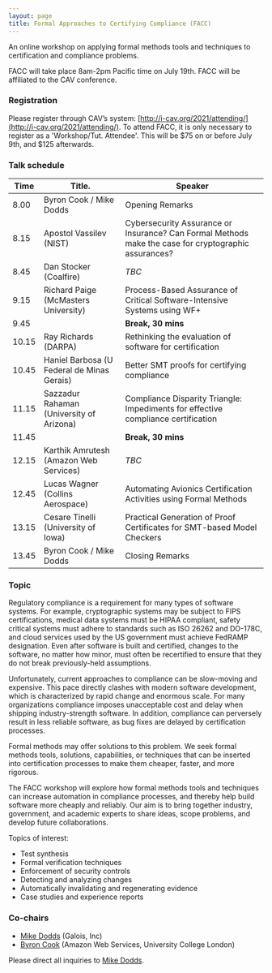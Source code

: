 ```yaml
---
layout: page
title: Formal Approaches to Certifying Compliance (FACC)
---
```


An online workshop on applying formal methods tools and techniques to certification and compliance problems. 

FACC will take place 8am-2pm Pacific time on July 19th. FACC will be affiliated to the CAV conference. 

### Registration 

Please register through CAV’s system: [http://i-cav.org/2021/attending/](http://i-cav.org/2021/attending/). To attend FACC, it is only necessary to register as a 'Workshop/Tut. Attendee'. This will be $75 on or before July 9th, and $125 afterwards. 

### Talk schedule

| Time  | Title.                                    | Speaker | 
| ---   | ---                                       | --- |
| 8.00  | Byron Cook / Mike Dodds                   | Opening Remarks | 
| 8.15  | Apostol Vassilev (NIST)                   | Cybersecurity Assurance or Insurance? Can Formal Methods make the case for cryptographic assurances? | 
| 8.45  | Dan Stocker (Coalfire)                    | *TBC* | 
| 9.15  | Richard Paige (McMasters University)      | Process-Based Assurance of Critical Software-Intensive Systems using WF+ | 
| 9.45  |                                           | **Break, 30 mins** | 
| 10.15 | Ray Richards (DARPA)                      | Rethinking the evaluation of software for certification | 
| 10.45 | Haniel Barbosa (U Federal de Minas Gerais)| Better SMT proofs for certifying compliance | 
| 11.15 | Sazzadur Rahaman (University of Arizona)  | Compliance Disparity Triangle: Impediments for effective compliance certification | 
| 11.45 |                                           | **Break, 30 mins** | 
| 12.15 | Karthik Amrutesh (Amazon Web Services)    | *TBC* | 
| 12.45 | Lucas Wagner (Collins Aerospace)          | Automating Avionics Certification Activities using Formal Methods | 
| 13.15 | Cesare Tinelli (University of Iowa)       | Practical Generation of Proof Certificates for SMT-based Model Checkers | 
| 13.45 | Byron Cook / Mike Dodds                   | Closing Remarks | 


### Topic 

Regulatory compliance is a requirement for many types of software systems. For example, cryptographic systems may be subject to FIPS certifications, medical data systems must be HIPAA compliant, safety critical systems must adhere to standards such as ISO 26262 and DO-178C, and cloud services used by the US government must achieve FedRAMP designation. Even after software is built and certified, changes to the software, no matter how minor, must often be recertified to ensure that they do not break previously-held assumptions.

Unfortunately, current approaches to compliance can be slow-moving and expensive. This pace directly clashes with modern software development, which is characterized by rapid change and enormous scale. For many organizations compliance imposes unacceptable cost and delay when shipping industry-strength software. In addition, compliance can perversely result in less reliable software, as bug fixes are delayed by certification processes. 

Formal methods may offer solutions to this problem. We seek formal methods tools, solutions, capabilities, or techniques that can be inserted into certification processes to make them cheaper, faster, and more rigorous. 

The FACC workshop will explore how formal methods tools and techniques can increase automation in compliance processes, and thereby help build software more cheaply and reliably. Our aim is to bring together industry, government, and academic experts to share ideas, scope problems, and develop future collaborations.

Topics of interest: 

* Test synthesis
* Formal verification techniques
* Enforcement of security controls
* Detecting and analyzing changes
* Automatically invalidating and regenerating evidence
* Case studies and experience reports

### Co-chairs

* [Mike Dodds](https://galois.com/team/mike-dodds/) (Galois, Inc)
* [Byron Cook](http://www0.cs.ucl.ac.uk/staff/b.cook/) (Amazon Web Services, University College London)

Please direct all inquiries to [Mike Dodds](mailto:miked@galois.com). 
